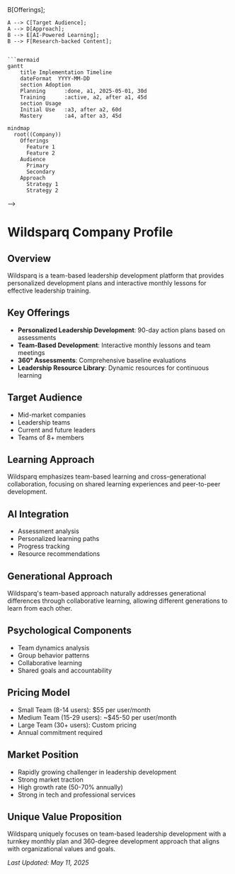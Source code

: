<!-- Mermaid support for diagrams, flowcharts, and Gantt charts -->
<!-- Usage examples:
```mermaid
graph TD;
    A[Company] --> B[Offerings];
    A --> C[Target Audience];
    A --> D[Approach];
    B --> E[AI-Powered Learning];
    B --> F[Research-backed Content];
```

```mermaid
gantt
    title Implementation Timeline
    dateFormat  YYYY-MM-DD
    section Adoption
    Planning      :done, a1, 2025-05-01, 30d
    Training      :active, a2, after a1, 45d
    section Usage
    Initial Use   :a3, after a2, 60d
    Mastery       :a4, after a3, 45d
```

```mermaid
mindmap
  root((Company))
    Offerings
      Feature 1
      Feature 2
    Audience
      Primary
      Secondary
    Approach
      Strategy 1
      Strategy 2
```
-->
# Wildsparq Company Profile

## Overview
Wildsparq is a team-based leadership development platform that provides personalized development plans and interactive monthly lessons for effective leadership training.

## Key Offerings
- **Personalized Leadership Development**: 90-day action plans based on assessments
- **Team-Based Development**: Interactive monthly lessons and team meetings
- **360° Assessments**: Comprehensive baseline evaluations
- **Leadership Resource Library**: Dynamic resources for continuous learning

## Target Audience
- Mid-market companies
- Leadership teams
- Current and future leaders
- Teams of 8+ members

## Learning Approach
Wildsparq emphasizes team-based learning and cross-generational collaboration, focusing on shared learning experiences and peer-to-peer development.

## AI Integration
- Assessment analysis
- Personalized learning paths
- Progress tracking
- Resource recommendations

## Generational Approach
Wildsparq's team-based approach naturally addresses generational differences through collaborative learning, allowing different generations to learn from each other.

## Psychological Components
- Team dynamics analysis
- Group behavior patterns
- Collaborative learning
- Shared goals and accountability

## Pricing Model
- Small Team (8-14 users): $55 per user/month
- Medium Team (15-29 users): ~$45-50 per user/month
- Large Team (30+ users): Custom pricing
- Annual commitment required

## Market Position
- Rapidly growing challenger in leadership development
- Strong market traction
- High growth rate (50-70% annually)
- Strong in tech and professional services

## Unique Value Proposition
Wildsparq uniquely focuses on team-based leadership development with a turnkey monthly plan and 360-degree development approach that aligns with organizational values and goals.

*Last Updated: May 11, 2025*
